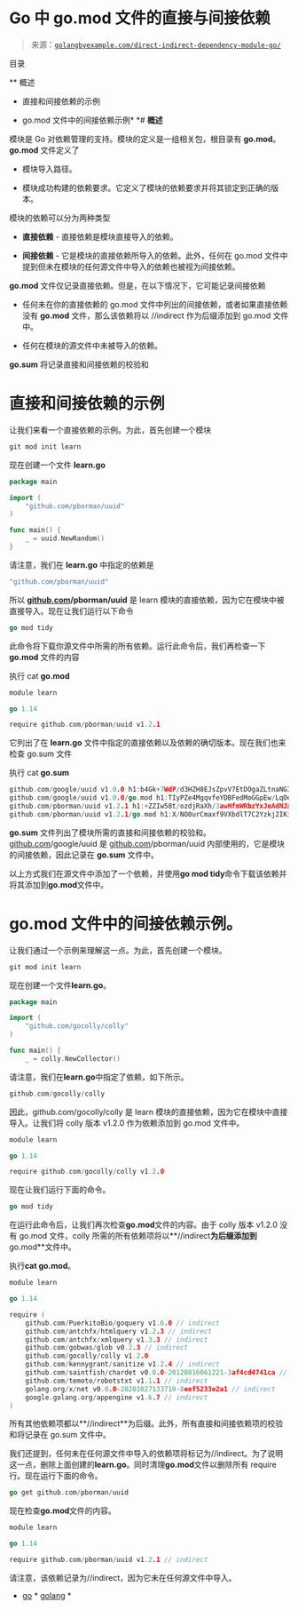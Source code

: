 <!--yml

类别：未分类

日期：2024-10-13 06:29:09

-->

# Go 中 go.mod 文件的直接与间接依赖

> 来源：[`golangbyexample.com/direct-indirect-dependency-module-go/`](https://golangbyexample.com/direct-indirect-dependency-module-go/)

目录

**   概述

+   直接和间接依赖的示例

+   go.mod 文件中的间接依赖示例*  *# **概述**

模块是 Go 对依赖管理的支持。模块的定义是一组相关包，根目录有 **go.mod**。 **go.mod** 文件定义了

+   模块导入路径。

+   模块成功构建的依赖要求。它定义了模块的依赖要求并将其锁定到正确的版本。

模块的依赖可以分为两种类型

+   **直接依赖** - 直接依赖是模块直接导入的依赖。

+   **间接依赖** - 它是模块的直接依赖所导入的依赖。此外，任何在 go.mod 文件中提到但未在模块的任何源文件中导入的依赖也被视为间接依赖。

**go.mod** 文件仅记录直接依赖。但是，在以下情况下，它可能记录间接依赖

+   任何未在你的直接依赖的 go.mod 文件中列出的间接依赖，或者如果直接依赖没有 **go.mod** 文件，那么该依赖将以 //indirect 作为后缀添加到 go.mod 文件中。

+   任何在模块的源文件中未被导入的依赖。

**go.sum** 将记录直接和间接依赖的校验和

# **直接和间接依赖的示例**

让我们来看一个直接依赖的示例。为此，首先创建一个模块

```go
git mod init learn
```

现在创建一个文件 **learn.go**

```go
package main

import (
	"github.com/pborman/uuid"
)

func main() {
	_ = uuid.NewRandom()
}
```

请注意，我们在 **learn.go** 中指定的依赖是

```go
"github.com/pborman/uuid"
```

所以 **[github.com](http://github.com)/pborman/uuid** 是 learn 模块的直接依赖，因为它在模块中被直接导入。现在让我们运行以下命令

```go
go mod tidy
```

此命令将下载你源文件中所需的所有依赖。运行此命令后，我们再检查一下 **go.mod** 文件的内容

执行 cat **go.mod**

```go
module learn

go 1.14

require github.com/pborman/uuid v1.2.1
```

它列出了在 **learn.go** 文件中指定的直接依赖以及依赖的确切版本。现在我们也来检查 go.sum 文件

执行 cat **go.sum**

```go
github.com/google/uuid v1.0.0 h1:b4Gk+7WdP/d3HZH8EJsZpvV7EtDOgaZLtnaNGIu1adA=
github.com/google/uuid v1.0.0/go.mod h1:TIyPZe4MgqvfeYDBFedMoGGpEw/LqOeaOT+nhxU+yHo=
github.com/pborman/uuid v1.2.1 h1:+ZZIw58t/ozdjRaXh/3awHfmWRbzYxJoAdNJxe/3pvw=
github.com/pborman/uuid v1.2.1/go.mod h1:X/NO0urCmaxf9VXbdlT7C2Yzkj2IKimNn4k+gtPdI/k=
```

**go.sum** 文件列出了模块所需的直接和间接依赖的校验和。[github.com](http://github.com)/google/uuid 是 [github.com](http://github.com)/pborman/uuid 内部使用的，它是模块的间接依赖，因此记录在 **go.sum** 文件中。

以上方式我们在源文件中添加了一个依赖，并使用**go mod tidy**命令下载该依赖并将其添加到**go.mod**文件中。

# **go.mod 文件中的间接依赖示例**。

让我们通过一个示例来理解这一点。为此，首先创建一个模块。

```go
git mod init learn
```

现在创建一个文件**learn.go**。

```go
package main

import (
	"github.com/gocolly/colly"
)

func main() {
	_ = colly.NewCollector()
```

请注意，我们在**learn.go**中指定了依赖，如下所示。

```go
github.com/gocolly/colly
```

因此，github.com/gocolly/colly 是 learn 模块的直接依赖，因为它在模块中直接导入。让我们将 colly 版本 v1.2.0 作为依赖添加到 go.mod 文件中。

```go
module learn

go 1.14

require	github.com/gocolly/colly v1.2.0
```

现在让我们运行下面的命令。

```go
go mod tidy
```

在运行此命令后，让我们再次检查**go.mod**文件的内容。由于 colly 版本 v1.2.0 没有 go.mod 文件，colly 所需的所有依赖项将以**//indirect**为后缀添加到**go.mod**文件中。

执行**cat go.mod**。

```go
module learn

go 1.14

require (
	github.com/PuerkitoBio/goquery v1.6.0 // indirect
	github.com/antchfx/htmlquery v1.2.3 // indirect
	github.com/antchfx/xmlquery v1.3.3 // indirect
	github.com/gobwas/glob v0.2.3 // indirect
	github.com/gocolly/colly v1.2.0
	github.com/kennygrant/sanitize v1.2.4 // indirect
	github.com/saintfish/chardet v0.0.0-20120816061221-3af4cd4741ca // indirect
	github.com/temoto/robotstxt v1.1.1 // indirect
	golang.org/x/net v0.0.0-20201027133719-8eef5233e2a1 // indirect
	google.golang.org/appengine v1.6.7 // indirect
)
```

所有其他依赖项都以**//indirect**为后缀。此外，所有直接和间接依赖项的校验和将记录在 go.sum 文件中。

我们还提到，任何未在任何源文件中导入的依赖项将标记为//indirect。为了说明这一点，删除上面创建的**learn.go**。同时清理**go.mod**文件以删除所有 require 行。现在运行下面的命令。

```go
go get github.com/pborman/uuid
```

现在检查**go.mod**文件的内容。

```go
module learn

go 1.14

require github.com/pborman/uuid v1.2.1 // indirect
```

请注意，该依赖记录为//indirect，因为它未在任何源文件中导入。

+   [go](https://golangbyexample.com/tag/go/) * [golang](https://golangbyexample.com/tag/golang/) *
